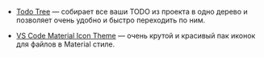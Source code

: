 * [Todo Tree](https://marketplace.visualstudio.com/items?itemName=Gruntfuggly.todo-tree) — собирает все ваши TODO из проекта в одно дерево и позволяет очень удобно и быстро переходить по ним.

* [VS Code Material Icon Theme](https://marketplace.visualstudio.com/items?itemName=PKief.material-icon-theme) — очень крутой и красивый пак иконок для файлов в Material стиле.